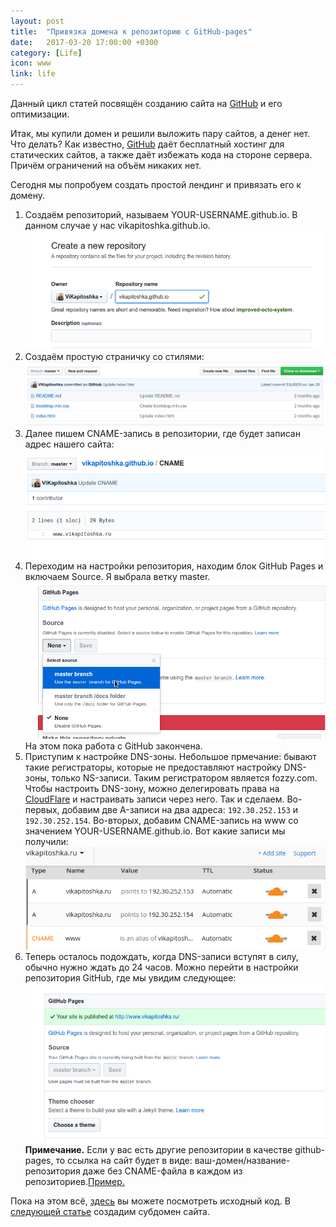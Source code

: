 ```yaml
---
layout: post
title:  "Привязка домена к репозиторию с GitHub-pages"
date:   2017-03-20 17:00:00 +0300
category: [Life]
icon: www
link: life
---
```

<p>Данный цикл статей посвящён созданию сайта на <a href="//github.com">GitHub</a> и его оптимизации.</p>
<p>Итак, мы купили домен и решили выложить пару сайтов, а денег нет. Что делать? Как известно, <a href="//github.com">GitHub</a> даёт бесплатный хостинг для статических сайтов, а также даёт избежать кода на стороне сервера. Причём ограничений на объём никаких нет.</p>
<p>Сегодня мы попробуем создать простой лендинг и привязать его к домену.</p>
<ol>
	<li>Создаём репозиторий, называем YOUR-USERNAME.github.io. В данном случае у нас vikapitoshka.github.io.<img class="image featured" src="/post-img/life/1.png"/></li>
	<li>Создаём простую страничку со стилями:<img class="image featured" src="/post-img/life/2.png"/></li>
	<li>Далее пишем CNAME-запись в репозитории, где будет записан адрес нашего сайта:
	<img class="image featured" src="/post-img/life/3.png"/></li>
	<li>Переходим на настройки репозитория, находим блок GitHub Pages и включаем Source. Я выбрала ветку master. <img class="image featured" src="/post-img/life/4.png"/> На этом пока работа с GitHub закончена. </li>
	<li>Приступим к настройке DNS-зоны. Небольшое прмечание: бывают такие регистраторы, которые не предоставляют настройку DNS-зоны, только NS-записи. Таким регистратором является fozzy.com. Чтобы настроить DNS-зону, можно делегировать права на <a href="http://cloudflare.com">CloudFlare</a> и настраивать записи через него. Так и сделаем.
Во-первых, добавим две A-записи на два адреса: <code>192.30.252.153</code> и <code>192.30.252.154</code>. Во-вторых, добавим CNAME-запись на www со значением YOUR-USERNAME.github.io. Вот какие записи мы получили:<img class="image featured" src="/post-img/life/5.png"/>
</li>
	<li>Теперь осталось подождать, когда DNS-записи вступят в силу, обычно нужно ждать до 24 часов. Можно перейти в настройки репозитория GitHub, где мы увидим следующее: <img class="image featured" src="/post-img/life/6.png"/><strong>Примечание.</strong> Если у вас есть другие репозитории в качестве github-pages, то ссылка на сайт будет в виде: ваш-домен/название-репозитория даже без CNAME-файла в каждом из репозиториев.<a href="//kaptn.ru/example-gh-pages">Пример.</a></li>
</ol>
<p>Пока на этом всё, <a href="//github.com/ViKapitoshka/vikapitoshka.github.io">здесь</a> вы можете посмотреть исходный код. В <a href="//blog.kaptn.ru/life/2017/subdomen.html">следующей статье</a> создадим субдомен сайта.</p>
